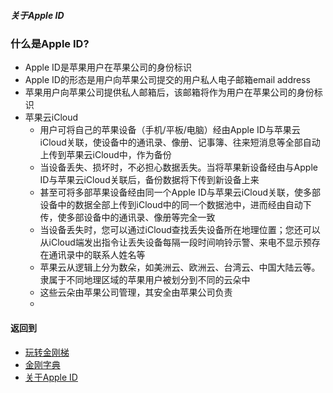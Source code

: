 ##### 关于Apple ID
### 什么是Apple ID?

- Apple ID是苹果用户在苹果公司的身份标识
- Apple ID的形态是用户向苹果公司提交的用户私人电子邮箱email address
- 苹果用户向苹果公司提供私人邮箱后，该邮箱将作为用户在苹果公司的身份标识
- 苹果云iCloud
  - 用户可将自己的苹果设备（手机/平板/电脑）经由Apple ID与苹果云iCloud关联，使设备中的通讯录、像册、记事簿、往来短消息等全部自动上传到苹果云iCloud中，作为备份
  - 当设备丢失、损坏时，不必担心数据丢失。当将苹果新设备经由与Apple ID与苹果云iCloud关联后，备份数据将下传到新设备上来
  - 甚至可将多部苹果设备经由同一个Apple ID与苹果云iCloud关联，使多部设备中的数据全部上传到iCloud中的同一个数据池中，进而经由自动下传，使多部设备中的通讯录、像册等完全一致
  - 当设备丢失时，您可以通过iCloud查找丢失设备所在地理位置；您还可以从iCloud端发出指令让丢失设备每隔一段时间响铃示警、来电不显示预存在通讯录中的联系人姓名等
  - 苹果云从逻辑上分为数朵，如美洲云、欧洲云、台湾云、中国大陆云等。隶属于不同地理区域的苹果用户被划分到不同的云朵中
  - 这些云朵由苹果公司管理，其安全由苹果公司负责
  - 
#### 返回到
- [玩转金刚梯](https://github.com/a2zitpro/web/blob/master/LadderFree/A.md)
- [金刚字典](https://github.com/a2zitpro/web/blob/master/LadderFree/kkDictionary/KKDictionary.md)
- [关于Apple ID](https://github.com/a2zitpro/web/blob/master/LadderFree/kkDictionary/kkAppLadder/iOS/AppleIDList.md)
